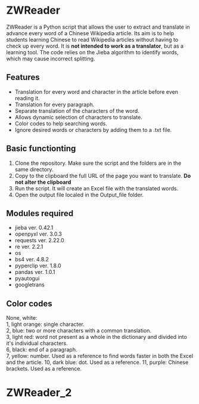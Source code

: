 # ZWReader

ZWReader is a Python script that allows the user to extract and translate in advance every word of a Chinese Wikipedia article.
Its aim is to help students learning Chinese to read Wikipedia articles without having to check up every word. 
It is **not intended to work as a translator**, but as a learning tool. The code relies on the Jieba algorithm to identify words,  which may cause incorrect splitting.

## Features

* Translation for every word and character in the article before even reading it.
* Translation for every paragraph.
* Separate translation of the characters of the word.
* Allows dynamic selection of characters to translate. 
* Color codes to help searching words.  
* Ignore desired words or characters by adding them to a .txt file.

## Basic functionting

1) Clone the repository. Make sure the script and the folders are in the same directory.
2) Copy to the clipboard the full URL of the page you want to translate. **Do not alter the clipboard**
3) Run the script. It will create an Excel file with the translated words.
4) Open the output file localed in the Output_file folder.

## Modules required

* jieba ver. 0.42.1  
* openpyxl ver. 3.0.3  
* requests ver. 2.22.0  
* re ver. 2.2.1  
* os  
* bs4 ver. 4.8.2  
* pyperclip ver. 1.8.0  
* pandas ver. 1.0.1
* pyautogui
* googletrans  

## Color codes

None, white:  
1, light orange: single character.  
2, blue: two or more characters with a common translation.  
3, light red: word not present as a whole in the dictionary and divided into it's individual characters.  
6, black: end of a paragraph.  
7, yellow: number. Used as a reference to find words faster in both the Excel and the article.
10, dark blue: dot. Used as a reference.
11, purple: Chinese brackets. Used as a reference.

# ZWReader_2

